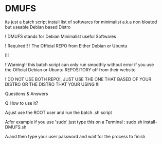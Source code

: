 # DMUFS
its just a batch script install list of softwares for minimalist a.k.a non bloated but useable Debian based Distro

! DMUFS stands for Debian Minimalist useful Softwares

! Required!!
! The Official REPO from Either Debian or Ubuntu 

!!!

! Warning!! this batch script can only run smoothly without error if you use the Official Debian or Ubuntu REPOSITORY off from their website

! DO NOT USE BOTH REPO!, JUST USE THE ONE THAT BASED OF YOUR DISTRO OR THE DISTRO THAT YOUR USING
!!!


 Questions & Answers

Q:How to use it?

A:just use the ROOT user and run the batch .sh script

A:for example if you use 'sudo' just type this on a Terminal : sudo sh install-DMUFS.sh

A:and then type your user password and wait for the process to finish

